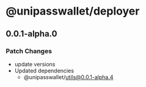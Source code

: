 # @unipasswallet/deployer

## 0.0.1-alpha.0

### Patch Changes

- update versions
- Updated dependencies
  - @unipasswallet/utils@0.0.1-alpha.4
